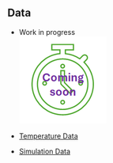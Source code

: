 ## Data

* Work in progress  
![work in progress](/images/comingSoon.png "work in progress")

* [Temperature Data](TemperatureData)
* [Simulation Data](SimulationData)

